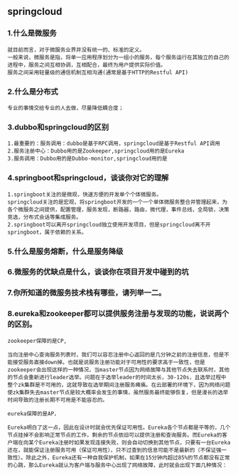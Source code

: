 ## springcloud

### 1.什么是微服务

```
就目前而言，对于微服务业界并没有统一的、标准的定义。
一般来说，微服务是指，将单一应用程序划分为一组小的服务，每个服务运行在其独立的自己的进程中，服务之间互相协调，互相配合，最终为用户提供实际价值。
服务之间采用轻量级的通信机制互相沟通(通常是基于HTTP的Restful API)
```

### 2.什么是分布式

```
专业的事情交给专业的人去做，尽量降低耦合度；
```

### 3.dubbo和springcloud的区别

```
1.最重要的：服务调用：dubbo是基于RPC调用，springcloud是基于Restful API调用
2.服务注册中心：Dubbo用的是Zookeeper,springcloud用的是Eureka
3.服务调用：Dubbo用的是Dubbo-monitor,springcloud用的是
```

### 4.springboot和springcloud，谈谈你对它的理解

```
1.springboot关注的是微观，快速方便的开发单个个体微服务。
springcloud关注的是宏观，将springboot开发的一个一个单体微服务整合并管理起来，为各个微服务之间提供，配置管理，服务发现，断路器，路由，微代理，事件总线，全局锁，决策竞选，分布式会话等集成服务。
2.springboot可以离开springcloud独立使用开发项目，但是springcloud离不开springboot，属于依赖的关系。
```

### 5.什么是服务熔断，什么是服务降级

### 6.微服务的优缺点是什么，谈谈你在项目开发中碰到的坑

### 7.你所知道的微服务技术栈有哪些，请列举一二。

### 8.eureka和zookeeper都可以提供服务注册与发现的功能，说说两个的区别。

```
zookeeper保障的是CP,

当向注册中心查询服务列表时，我们可以容忍注册中心返回的是几分钟之前的注册信息，但是不能接受服务直接down掉。也就是说服务注册功能对于可用性的要求高于一致性，但是zookeeper会出现这样的一种情况，当master节点因为网络故障与其他节点失去联系时，其他的节点会重新进行leader选举。问题在于选举leader的时间太长，30-120s，且选举过程中整个zk集群是不可用的，这就导致在选举期间注册服务瘫痪。在云部署的环境下，因为网络问题使zk集群失去master节点是较大概率会发生的事情，虽然服务最终能够恢复，但是漫长的选举时间导致的注册长期不可用是不能容忍的。

eureka保障的是AP，

Eureka明白了这一点，因此在设计时就会优先保证可用性。Eureka各个节点都是平等的，几个节点挂掉不会影响正常节点的工作，剩余的节点依旧可以提供注册和查询服务。而Eureka的客户端在向某个Eureka注册时如果发现连接失败，则会自动切换到其他节点，只要有一台Eureka还在，就能保证注册服务可用（保证可用性），只不过查到的信息可能不是最新的（不保证强一致性）。除此之外，Eureka还有一种自我保护机制，如果在15分钟内超过85%的节点都没有正常的心跳，那么Eureka就认为客户端与服务中心出现了网络故障，此时就会出现下面几种情况：
```

 